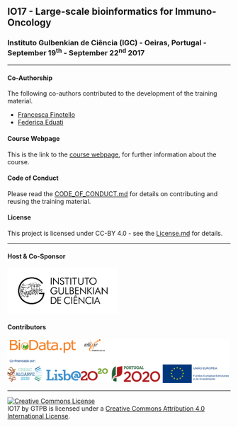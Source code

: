 ## IO17 - Large-scale bioinformatics for Immuno-Oncology

###  Instituto Gulbenkian de Ciência (IGC) - Oeiras, Portugal - September 19<sup>th</sup> - September 22<sup>nd</sup> 2017

---

#### Co-Authorship

The following co-authors contributed to the development of the training material.

* [Francesca Finotello](https://github.com/FFinotello)
* [Federica Eduati](https://github.com/eduati)

#### Course Webpage
This is the link to the [course webpage](http://gtpb.igc.gulbenkian.pt/bicourses/2017/IO17/), for further information about the course.

#### Code of Conduct
Please read the [CODE_OF_CONDUCT.md](./CODE_OF_CONDUCT.md) for details on contributing and reusing the training material.

#### License
This project is licensed under CC-BY 4.0 - see the [License.md](License.md) for details.

---

#### Host & Co-Sponsor

<a href="http://www.igc.gulbenkian.pt/"><img src="./assets/readme_img/Logo_IGC_2014.png" alt="Instituto Gulbenkian de Ciência" width="250px"></a>

#### Contributors

<a href="https://biodata.pt/"><img src="./assets/readme_img/BIoData_and_co-financiadores.png" alt="Instituto Gulbenkian de Ciência" width="500px"></a>

---

<a rel="license" href="http://creativecommons.org/licenses/by/4.0/"><img alt="Creative Commons License" style="border-width:0" src="https://i.creativecommons.org/l/by/4.0/88x31.png" /></a><br /><span xmlns:dct="http://purl.org/dc/terms/" property="dct:title">IO17</span> by <span xmlns:cc="http://creativecommons.org/ns#" property="cc:attributionName">GTPB</span> is licensed under a <a rel="license" href="http://creativecommons.org/licenses/by/4.0/">Creative Commons Attribution 4.0 International License</a>.
